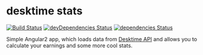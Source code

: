# desktime stats

[![Build Status](https://travis-ci.org/mdopieralski/desktime-status.svg?branch=master)](https://travis-ci.org/mdopieralski/desktime-status)
[![devDependencies Status](https://david-dm.org/mdopieralski/desktime-status/dev-status.svg)](https://david-dm.org/mdopieralski/desktime-status?type=dev)
[![dependencies Status](https://david-dm.org/mdopieralski/desktime-status/status.svg)](https://david-dm.org/mdopieralski/desktime-status)

Simple Angular2 app, which loads data from [Desktime API](https://desktime.com) and allows you to calculate your earnings and some more cool stats.